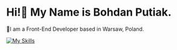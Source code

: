# Hi!👋 My Name is Bohdan Putiak.
🚀I am a Front-End Developer based in Warsaw, Poland.

[![My Skills](https://skillicons.dev/icons?i=html,css,javascript,react,python,django)](https://skillicons.dev)
